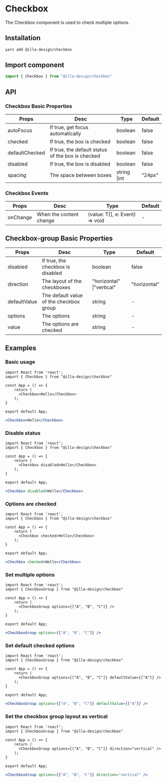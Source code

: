 # Checkbox

The Checkbox component is used to check multiple options.

## Installation

```bash
yarn add @illa-design/checkbox
```

## Import component

```jsx
import { Checkbox } from "@illa-design/checkbox"
```

## API

### Checkbox Basic Properties

| Props          | Desc                                              | Type         | Default |
| -------------- | ------------------------------------------------- | ------------ | ------- |
| autoFocus      | If true, get focus automatically                  | boolean      | false   |
| checked        | If true, the box is checked                       | boolean      | false   |
| defaultChecked | If true, the default status of the box is checked | boolean      | false   |
| disabled       | If true, the box is disabled                      | boolean      | false   |
| spacing        | The space between boxes                           | string \|int | "24px"  |

### Checkbox Events

| Props    | Desc                    | Type                           | Default |
| -------- | ----------------------- | ------------------------------ | ------- |
| onChange | When the content change | (value: T[], e: Event) => void | -       |

## Checkbox-group Basic Properties

| Props        | Desc                                    | Type                      | Default      |
| ------------ | --------------------------------------- | ------------------------- | ------------ |
| disabled     | If true, the checkbox is disabled       | boolean                   | false        |
| direction    | The layout of the checkboxes            | "horizontal" \|"vertical" | "horizontal" |
| defaultValue | The default value of the checkbox group | string                    | -            |
| options      | The options                             | string                    | -            |
| value        | The options are checked                 | string                    | -            |

## Examples

### Basic usage

```SnackPlayer dependencies=@illa-design/checkbox
import React from 'react';
import { Checkbox } from "@illa-design/checkbox"

const App = () => {
    return (
      <Checkbox>Hello</Checkbox>
    );
}

export default App;

```

```jsx
<Checkbox>Hello</Checkbox>
```

### Disable status

```SnackPlayer dependencies=@illa-design/checkbox
import React from 'react';
import { Checkbox } from "@illa-design/checkbox"

const App = () => {
    return (
      <Checkbox disabled>Hello</Checkbox>
    );
}

export default App;

```

```jsx
<Checkbox disabled>Hello</Checkbox>
```

### Options are checked

```SnackPlayer dependencies=@illa-design/checkbox
import React from 'react';
import { Checkbox } from "@illa-design/checkbox"

const App = () => {
    return (
      <Checkbox checked>Hello</Checkbox>
    );
}

export default App;

```

```jsx
<Checkbox checked>Hello</Checkbox>

```

### Set multiple options

```SnackPlayer dependencies=@illa-design/checkbox
import React from 'react';
import { CheckboxGroup } from "@illa-design/checkbox"

const App = () => {
    return (
      <CheckboxGroup options={["A", "B", "C"]} />
    );
}

export default App;

```

```jsx
<CheckboxGroup options={["A", "B", "C"]} />
```

### Set default checked options

```SnackPlayer dependencies=@illa-design/checkbox
import React from 'react';
import { CheckboxGroup } from "@illa-design/checkbox"

const App = () => {
    return (
      <CheckboxGroup options={["A", "B", "C"]} defaultValue={["A"]} />
    );
}

export default App;

```

```jsx
<CheckboxGroup options={["A", "B", "C"]} defaultValue={["A"]} />
```

### Set the checkbox group layout as vertical

```SnackPlayer dependencies=@illa-design/checkbox
import React from 'react';
import { CheckboxGroup } from "@illa-design/checkbox"

const App = () => {
    return (
      <CheckboxGroup options={["A", "B", "C"]} direction="vertical" />
    );
}

export default App;

```

```jsx
<CheckboxGroup options={["A", "B", "C"]} direction="vertical" />
```
